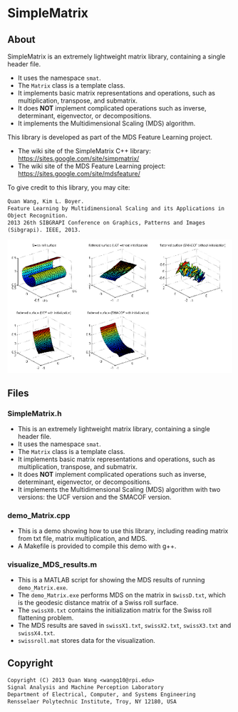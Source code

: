 # SimpleMatrix

## About
SimpleMatrix is an extremely lightweight matrix library, containing a single
header file.

* It uses the namespace `smat`.
* The `Matrix` class is a template class.
* It implements basic matrix representations and operations, such as
multiplication, transpose, and submatrix.
* It does **NOT** implement complicated operations such as inverse, determinant,
eigenvector, or decompositions.
* It implements the Multidimensional Scaling (MDS) algorithm.

This library is developed as part of the MDS Feature Learning project.

*	The wiki site of the SimpleMatrix C++ library:
  https://sites.google.com/site/simpmatrix/
*	The wiki site of the MDS Feature Learning project:
	https://sites.google.com/site/mdsfeature/

To give credit to this library, you may cite:

```
Quan Wang, Kim L. Boyer.
Feature Learning by Multidimensional Scaling and its Applications in Object Recognition.
2013 26th SIBGRAPI Conference on Graphics, Patterns and Images (Sibgrapi). IEEE, 2013.
```

![swiss](resources/swiss.png)

## Files

### SimpleMatrix.h
*	This is an extremely lightweight matrix library, containing a single header file.
*	It uses the namespace `smat`.
*	The `Matrix` class is a template class.
*	It implements basic matrix representations and operations, such as multiplication, transpose, and submatrix.
*	It does **NOT** implement complicated operations such as inverse, determinant, eigenvector, or decompositions.
*	It implements the Multidimensional Scaling (MDS) algorithm with two versions: the UCF version and the SMACOF version.

### demo_Matrix.cpp
*	This is a demo showing how to use this library, including reading matrix from txt file, matrix multiplication, and MDS.
*	A Makefile is provided to compile this demo with g++.

### visualize_MDS_results.m
*	This is a MATLAB script for showing the MDS results of running `demo_Matrix.exe`.
*	The `demo_Matrix.exe` performs MDS on the matrix in s`wissD.txt`, which is the geodesic distance matrix of a Swiss roll surface.
*	The `swissX0.txt` contains the initialization matrix for the Swiss roll flattening problem.
*	The MDS results are saved in `swissX1.txt`, `swissX2.txt`, `swissX3.txt` and `swissX4.txt`.
*	`swissroll.mat` stores data for the visualization.


## Copyright

```
Copyright (C) 2013 Quan Wang <wangq10@rpi.edu>
Signal Analysis and Machine Perception Laboratory
Department of Electrical, Computer, and Systems Engineering
Rensselaer Polytechnic Institute, Troy, NY 12180, USA
```
